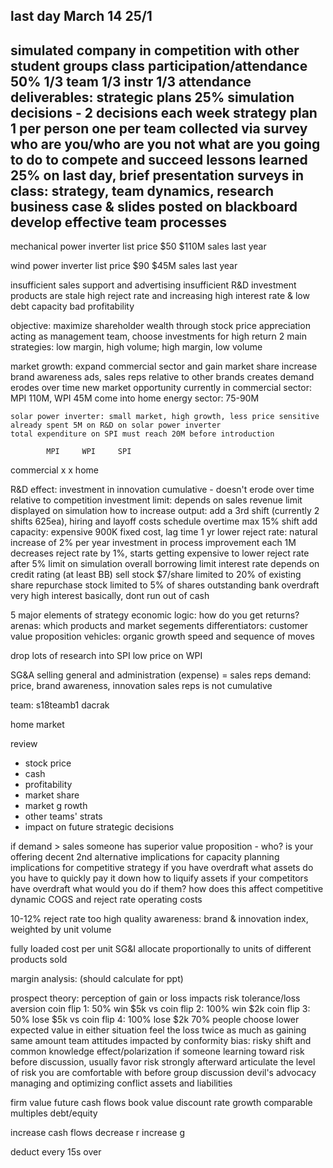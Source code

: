last day March 14
25/1
----
simulated company in competition with other student groups
class participation/attendance 	50%
	1/3 team
	1/3 instr
	1/3 attendance
deliverables: strategic plans 	25%
	simulation decisions - 2 decisions each week
	strategy plan
		1 per person
		one per team
		collected via survey
		who are you/who are you not
		what are you going to do to compete and succeed
lessons learned 				25%
	on last day, brief presentation
surveys in class: strategy, team dynamics, research
business case & slides posted on blackboard
develop effective team processes
-----------------------------

mechanical power inverter
list price $50
$110M sales last year

wind power inverter
list price $90
$45M sales last year

insufficient sales support and advertising
insufficient R&D investment
	products are stale
high reject rate and increasing
high interest rate & low debt capacity
bad profitability

objective: maximize shareholder wealth through stock price appreciation
acting as management team, choose investments for high return
2 main strategies: low margin, high volume; high margin, low volume

market growth: 
	expand commercial sector and gain market share
	increase brand awareness
		ads, sales reps relative to other brands
		creates demand
		erodes over time
new market opportunity
	currently in commercial sector: MPI 110M, WPI 45M
	come into home energy sector: 75-90M

	solar power inverter: small market, high growth, less price sensitive
	already spent 5M on R&D on solar power inverter
	total expenditure on SPI must reach 20M before introduction

			MPI		WPI		SPI
commercial	x		x
home

R&D effect:
	investment in innovation
	cumulative - doesn't erode over time
	relative to competition
investment limit:
	depends on sales revenue
	limit displayed on simulation
how to increase output:
	add a 3rd shift (currently 2 shifts 625ea), hiring and layoff costs
	schedule overtime max 15% shift
add capacity:
	expensive 900K fixed cost, lag time 1 yr
lower reject rate:
	natural increase of 2% per year
	investment in process improvement
	each 1M decreases reject rate by 1%, starts getting expensive to lower reject rate after 5%
	limit on simulation
overall borrowing limit
	interest rate depends on credit rating (at least BB)
sell stock
	$7/share
	limited to 20% of existing share
repurchase stock
	limited to 5% of shares outstanding
bank overdraft
	very high interest
	basically, dont run out of cash

5 major elements of strategy
economic logic: how do you get returns?
arenas: which products and market segements
differentiators: customer value proposition
vehicles: organic growth
speed and sequence of moves

drop lots of research into SPI
low price on WPI

SG&A selling general and administration (expense) = sales reps
demand: price, brand awareness, innovation
sales reps is not cumulative


team:
s18teamb1
dacrak

home market



review
- stock price
- cash
- profitability
- market share
- market g rowth
- other teams' strats
- impact on future strategic decisions

if demand > sales
	someone has superior value proposition - who?
	is your offering decent 2nd alternative
	implications for capacity planning
	implications for competitive strategy
if you have overdraft
	what assets do you have to quickly pay it down
	how to liquify assets
if your competitors have overdraft
	what would you do if them?
	how does this affect competitive dynamic
COGS and reject rate
operating costs


10-12% reject rate too high
quality awareness: brand & innovation index, weighted by unit volume

fully loaded cost per unit
SG&I allocate proportionally to units of different products sold

margin analysis: (should calculate for ppt)

prospect theory: perception of gain or loss impacts risk tolerance/loss aversion
	coin flip 1: 50% win $5k vs coin flip 2: 100% win $2k
	coin flip 3: 50% lose $5k vs coin flip 4: 100% lose $2k
	70% people choose lower expected value in either situation
	feel the loss twice as much as gaining same amount
team attitudes impacted by conformity bias: risky shift and common knowledge effect/polarization
	if someone learning toward risk before discussion, usually favor risk strongly afterward
	articulate the level of risk you are comfortable with before group discussion
	devil's advocacy
managing and optimizing conflict
assets and liabilities

firm value
future cash flows
book value
discount rate
growth
comparable multiples
debt/equity



increase cash flows
decrease r
increase g

deduct every 15s over